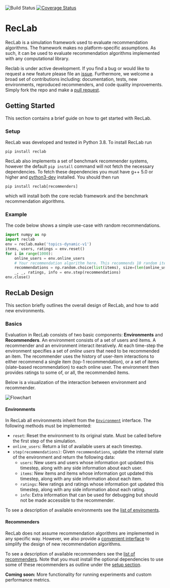 ![Build Status](https://travis-ci.com/berkeley-reclab/RecLab.svg?branch=master)
[![Coverage Status](https://coveralls.io/repos/github/berkeley-reclab/RecLab/badge.svg?branch=master)](https://coveralls.io/github/berkeley-reclab/RecLab?branch=master)

# RecLab
RecLab is a simulation framework used to evaluate recommendation algorithms. The framework makes
no platform-specific assumptions. As such, it can be used to evaluate recommendation algorithms
implemented with any computational library.

Reclab is under active development. If you find a bug or would like to request a new feature
please file an [issue](https://github.com/berkeley-reclab/reclab/issues). Furthermore, we welcome a
broad set of contributions including: documentation, tests, new environments, reproduced
recommenders, and code quality improvements. Simply fork the repo and make a
[pull request](https://github.com/berkeley-reclab/reclab/pulls).

## Getting Started
This section contains a brief guide on how to get started with RecLab.

### Setup
RecLab was developed and tested in Python 3.8. To install RecLab run
```
pip install reclab
```
RecLab also implements a set of benchmark recommender systems, however the default
`pip install` command will not fetch the necessary dependencies. To fetch these dependencies
you must have g++ 5.0 or higher and [python3-dev](https://stackoverflow.com/a/21530768)
installed. You should then run
```
pip install reclab[recommenders]
```
which will install both the core reclab framework and the benchmark recommendation algorithms.

### Example
The code below shows a simple use-case with random recommendations.
```python
import numpy as np
import reclab
env = reclab.make('topics-dynamic-v1')
items, users, ratings = env.reset()
for i in range(1000):
    online_users = env.online_users
    # Your recommendation algorithm here. This recommends 10 random items to each online user.
    recommendations = np.random.choice(list(items), size=(len(online_users), 10))
    _, _, ratings, info = env.step(recommendations)
env.close()
```

## RecLab Design
This section briefly outlines the overall design of RecLab, and how to add new environments.

### Basics
Evaluation in RecLab consists of two basic components: **Environments** and **Recommenders**.
An environment consists of a set of users and items. A recommender and an environment interact
iteratively. At each time-step the environment specifies a set of _online users_ that need to be
recommended an item. The recommender uses the history of user-item interactions to either recommend
a single item (top-1 recommendation), or a set of items (slate-based recommendation) to each online
user. The environment then provides ratings to some of, or all, the recommended items.

Below is a visualization of the interaction between environment and recommender.

![Flowchart](/figures/RecSys.png)

#### Environments
In RecLab all environments inherit from the [`Environment`](reclab/environments/environment.py) interface. The following methods must be implemented:
- `reset`: Reset the environment to its original state. Must be called before the first step of the simulation.
- `online_users`: Return a list of available users at each timestep.
- `step(recommendations)`: Given `recommendations`, update the internal state of the environment and return the following data:
    - `users`: New users and users whose information got updated this timestep, along with any side information about each user.
    - `items`: New items and items whose information got updated this timestep, along with any side information about each item.
    - `ratings`: New ratings and ratings whose information got updated this timestep, along with any side information about each rating.
    - `info`: Extra information that can be used for debugging but should not be made accessible to the recommender.

To see a description of available environments see the [list of enviroments](reclab/environments/README.md).

#### Recommenders
RecLab does not assume recommendation algorithms are implemented in any specific way. However, we
also provide a [convenient interface](reclab/recommenders/recommender.py) to simplify the design of
new recommendation algorithms.

To see a description of available recommenders see the
[list of recommenders](reclab/recommenders/README.md). Note that you must install the optional
dependencies to use some of these recommenders as outline under the [setup section](#Setup).

**Coming soon:** More functionality for running experiments and custom performance metrics.
